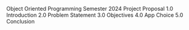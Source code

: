 Object Oriented Programming Semester 2024 Project Proposal
1.0 Introduction
2.0 Problem Statement
3.0 Objectives
4.0 App Choice
5.0 Conclusion
